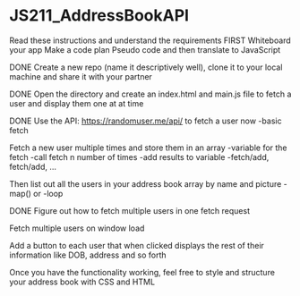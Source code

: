 # JS211_AddressBookAPI

Read these instructions and understand the requirements FIRST
Whiteboard your app
Make a code plan
Pseudo code and then translate to JavaScript

DONE Create a new repo (name it descriptively well), clone it to your local machine and share it with your partner

DONE Open the directory and create an index.html and main.js file to fetch a user and display them one at at time

DONE Use the API: https://randomuser.me/api/ to fetch a user now
-basic fetch

Fetch a new user multiple times and store them in an array
-variable for the fetch
-call fetch n number of times
-add results to variable
-fetch/add, fetch/add, ...

Then list out all the users in your address book array by name and picture
-map()
or
-loop

DONE Figure out how to fetch multiple users in one fetch request

Fetch multiple users on window load

Add a button to each user that when clicked displays the rest of their information like DOB, address and so forth

Once you have the functionality working, feel free to style and structure your address book with CSS and HTML
